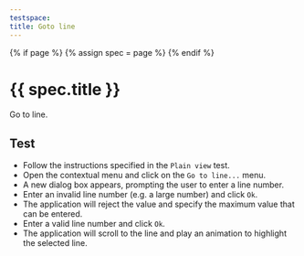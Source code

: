 ```yaml
---
testspace:
title: Goto line
---
```


{% if page %} {% assign spec = page %} {% endif %}

# {{ spec.title }}
Go to line.

## Test
- Follow the instructions specified in the `Plain view` test.
- Open the contextual menu and click on the `Go to line...` menu.
- A new dialog box appears, prompting the user to enter a line number.
- Enter an invalid line number (e.g. a large number) and click `Ok`.
- The application will reject the value and specify the maximum value that can be entered.
- Enter a valid line number and click `Ok`.
- The application will scroll to the line and play an animation to highlight the selected line.